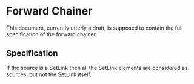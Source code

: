 # Forward Chainer

This document, currently utterly a draft, is supposed to contain the
full specification of the forward chainer.

## Specification

If the source is a SetLink then all the SetLink elements are
considered as sources, but not the SetLink itself.
